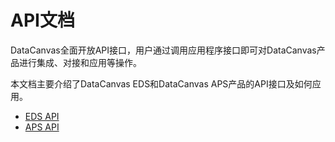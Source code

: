# API文档

DataCanvas全面开放API接口，用户通过调用应用程序接口即可对DataCanvas产品进行集成、对接和应用等操作。

本文档主要介绍了DataCanvas EDS和DataCanvas APS产品的API接口及如何应用。


<ul>
<li><a href="EDS API/eds api.md">EDS API</a></li>
<li><a href="APS API/aps api.md">APS API</a></li>
</ul>



